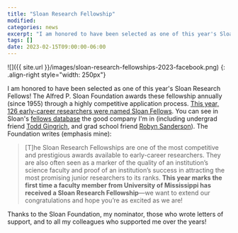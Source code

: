 ```yaml
---
title: "Sloan Research Fellowship"
modified:
categories: news
excerpt: "I am honored to have been selected as one of this year's Sloan Research Fellows!"
tags: []
date: 2023-02-15T09:00:00-06:00
---
```


![]({{ site.url }}/images/sloan-research-fellowships-2023-facebook.png)
{: .align-right style="width: 250px"}

I am honored to have been selected as one of this year's Sloan
Research Fellows!  The Alfred P. Sloan Foundation awards these
fellowship annually (since 1955) through a highly competitive
application process.  [This year, 126 early-career researchers were
named Sloan Fellows](https://sloan.org/fellowships/2023-Fellows).  You
can see in Sloan's [fellows
database](https://sloan.org/fellows-database) the good company I'm in
(including undergrad friend [Todd
Gingrich](https://chemistry.northwestern.edu/people/core-faculty/profiles/todd-gingrich.html),
and grad school friend [Robyn
Sanderson](https://live-sas-physics.pantheon.sas.upenn.edu/people/standing-faculty/robyn-sanderson)).
The Foundation writes (emphasis mine):
> [T]he Sloan Research Fellowships are one of the most competitive and
> prestigious awards available to early-career researchers. They are
> also often seen as a marker of the quality of an institution’s
> science faculty and proof of an institution’s success in attracting
> the most promising junior researchers to its ranks. **This year
> marks the first time a faculty member from University of Mississippi
> has received a Sloan Research Fellowship**—we want to extend our
> congratulations and hope you’re as excited as we are!

Thanks to the Sloan Foundation, my nominator, those who wrote letters
of support, and to all my colleagues who supported me over the years!
